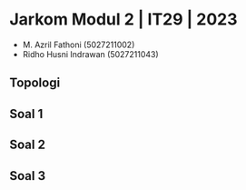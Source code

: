 # Jarkom Modul 2 | IT29 | 2023
- M. Azril Fathoni (5027211002)
- Ridho Husni Indrawan (5027211043)

## Topologi


## Soal 1
>

## Soal 2
>

## Soal 3

